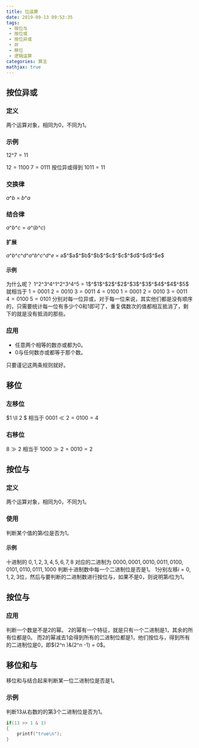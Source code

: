 ```yaml
---
title: 位运算
date: 2019-09-13 09:53:35
tags:
 - 按位与
 - 按位或
 - 按位异或
 - 非
 - 移位
 - 逻辑运算
categories: 算法
mathjax: true
---
```


## 按位异或
### 定义
两个运算对象，相同为$0$，不同为$1$。

### 示例
$12 \^{} 7 = 11$

$12 = 1100$
$7 = 0111$
按位异或得到
$1011 = 11$

### 交换律
$a$^$b$ = $b$^$a$

### 结合律
$a$^$b$^$c = a$^$(b$^$c)$
#### 扩展
$a$^$b$^$c$^$d$^$a$^$b$^$c$^$d$^$e$ = a$^$a$^$b$^$b$^$c$^$c$^$d$^$d$^$e$
#### 示例
为什么呢？
$1$^$2$^$3$^$4$^$1$^$2$^$3$^$4$^$5$ = 1$^$1$^$2$^$2$^$3$^$3$^$4$^$4$^$5$
就相当于
$1 = 0001$
$2 = 0010$
$3 = 0011$
$4 = 0100$
$1 = 0001$
$2 = 0010$
$3 = 0011$
$4 = 0100$
$5 = 0101$
分别对每一位异或，对于每一位来说，其实他们都是没有顺序的，只需要统计每一位有多少个$0$和$1$即可了，重复偶数次的值都相互抵消了，剩下的就是没有抵消的那些。

### 应用
- 任意两个相等的数亦或都为$0$。
- $0$与任何数亦或都等于那个数。

只要谨记这两条规则就好。

## 移位
### 左移位
$1 \ll 2 $
相当于
$0001 \ll 2 = 0100 = 4$

### 右移位
$8 \gg 2$
相当于
$1000 \gg 2 = 0010 = 2$

## 按位与
### 定义
两个运算对象，相同为$0$，不同为$1$。

### 使用
判断某个值的第$i$位是否为$1$。

#### 示例
十进制的
$0, 1, 2, 3, 4, 5, 6, 7, 8$
对应的二进制为
$0000, 0001, 0010, 0011, 0100, 0101, 0110, 0111, 1000$
判断十进制数中每一个二进制位是否是$1$。
$1$分别左移$i=0,1,2,3$位，然后与要判断的二进制数进行按位与，如果不是$0$，则说明第$i$位为$1$。

## 按位与

### 应用
判断一个数是不是$2$的幂。
$2$的幂有一个特征，就是只有一个二进制是$1$，其余的所有位都是$0$。
而$2$的幂减去$1$会得到所有的二进制位都是$1$，他们按位与，得到所有的二进制位是$0$，即$(2^n )&(2^n -1) = 0$。


## 移位和与
移位和与结合起来判断某一位二进制位是否是$1$。
### 示例
判断$13$从右数的的第$3$个二进制位是否为$1$。
``` c++
if(13 >> 1 & 1)
{
    printf("true\n");
}
```

